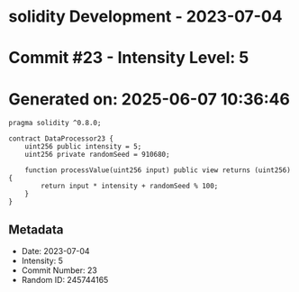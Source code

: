 ﻿# solidity Development - 2023-07-04
# Commit #23 - Intensity Level: 5
# Generated on: 2025-06-07 10:36:46
```solidity
pragma solidity ^0.8.0;

contract DataProcessor23 {
    uint256 public intensity = 5;
    uint256 private randomSeed = 910680;

    function processValue(uint256 input) public view returns (uint256) {
        return input * intensity + randomSeed % 100;
    }
}
```
## Metadata
- Date: 2023-07-04
- Intensity: 5
- Commit Number: 23
- Random ID: 245744165
